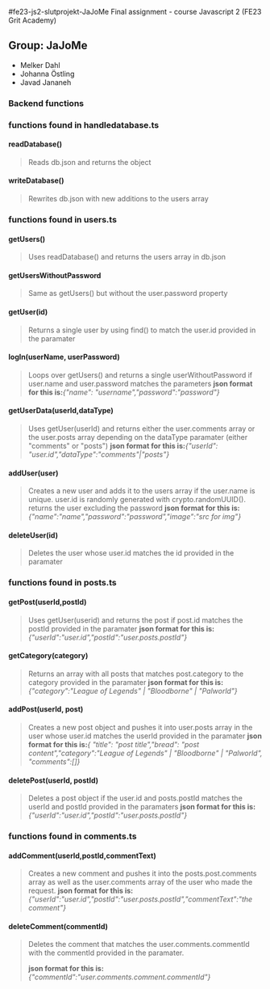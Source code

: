 #fe23-js2-slutprojekt-JaJoMe
Final assignment - course Javascript 2 (FE23 Grit Academy)

## Group: JaJoMe

- Melker Dahl
- Johanna Östling
- Javad Jananeh

### Backend functions

### functions found in handledatabase.ts

#### readDatabase()

> Reads db.json and returns the object

#### writeDatabase()

> Rewrites db.json with new additions to the users array

### functions found in users.ts

#### getUsers()

> Uses readDatabase() and returns the users array in db.json

#### getUsersWithoutPassword

> Same as getUsers() but without the user.password property

#### getUser(id)

> Returns a single user by using find() to match the user.id provided in the paramater

#### logIn(userName, userPassword)

> Loops over getUsers() and returns a single userWithoutPassword if user.name and user.password matches the parameters
> **json format for this is:**_{"name": "username","password":"password"}_

#### getUserData(userId,dataType)

> Uses getUser(userId) and returns either the user.comments array or the user.posts array depending on the dataType paramater (either "comments" or "posts")
> **json format for this is:**_{"userId": "user.id","dataType":"comments"|"posts"}_

#### addUser(user)

> Creates a new user and adds it to the users array if the user.name is unique. user.id is randomly generated with crypto.randomUUID(). returns the user excluding the password
> **json format for this is:**_{"name":"name","password":"password","image":"src for img"}_

#### deleteUser(id)

> Deletes the user whose user.id matches the id provided in the paramater

### functions found in posts.ts

#### getPost(userId,postId)

> Uses getUser(userid) and returns the post if post.id matches the postId provided in the paramater
> **json format for this is:**_{"userId":"user.id","postId":"user.posts.postId"}_

#### getCategory(category)

> Returns an array with all posts that matches post.category to the category provided in the paramater
> **json format for this is:**_{"category":"League of Legends" | "Bloodborne" | "Palworld"}_

#### addPost(userId, post)

> Creates a new post object and pushes it into user.posts array in the user whose user.id matches the userId provided in the paramater
> **json format for this is:**_{ "title": "post title","bread": "post content","category":"League of Legends" | "Bloodborne" | "Palworld", "comments":[]}_

#### deletePost(userId, postId)

> Deletes a post object if the user.id and posts.postId matches the userId and postId provided in the paramaters
> **json format for this is:**_{"userId":"user.id","postId":"user.posts.postId"}_

### functions found in comments.ts

#### addComment(userId,postId,commentText)

> Creates a new comment and pushes it into the posts.post.comments array as well as the user.comments array of the user who made the request.
> **json format for this is:**_{"userId":"user.id","postId":"user.posts.postId","commentText":"the comment"}_

#### deleteComment(commentId)

> Deletes the comment that matches the user.comments.commentId with the commentId provided in the paramater.
>
> **json format for this is:**_{"commentId":"user.comments.comment.commentId"}_

